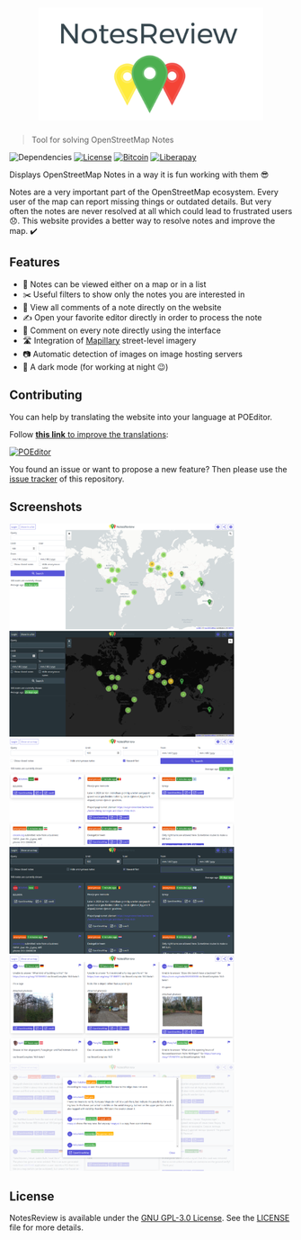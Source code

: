 <h1 align="center">
	<img width="400" src="assets/logos/notesreview.svg" alt="NotesReview">
</h1>

> Tool for solving OpenStreetMap Notes

![Dependencies](https://img.shields.io/david/ENT8R/NotesReview.svg?style=flat-square&logo=npm) [![License](https://img.shields.io/github/license/ENT8R/NotesReview.svg?style=flat-square&logo=gnu)](https://opensource.org/licenses/GPL-3.0) [![Bitcoin](https://img.shields.io/badge/donate-bitcoin-yellowgreen.svg?style=flat-square&logo=bitcoin)](https://en.cryptobadges.io/donate/12CHEKmaPFcD7Mwqycndz3QSHK7cD11g7U) [![Liberapay](https://img.shields.io/badge/donate-liberapay-yellow.svg?style=flat-square&logo=liberapay)](https://liberapay.com/ENT8R)

Displays OpenStreetMap Notes in a way it is fun working with them 😎

Notes are a very important part of the OpenStreetMap ecosystem. Every user of the map can report missing things or outdated details. But very often the notes are never resolved at all which could lead to frustrated users 😞. This website provides a better way to resolve notes and improve the map. ✔️

## Features

- 📍 Notes can be viewed either on a map or in a list
- ✂️ Useful filters to show only the notes you are interested in
- 💬 View all comments of a note directly on the website
- ✍️ Open your favorite editor directly in order to process the note
- 💬 Comment on every note directly using the interface
- 🛣️ Integration of [Mapillary](https://www.mapillary.com/) street-level imagery
- 📷 Automatic detection of images on image hosting servers
- 🔦 A dark mode (for working at night 😉)

## Contributing

You can help by translating the website into your language at POEditor.

Follow [**this link** to improve the translations](https://poeditor.com/join/project/oVilUChBdf):

[![POEditor](https://poeditor.com/public/images/logo_small.png)](https://poeditor.com/join/project/oVilUChBdf)

You found an issue or want to propose a new feature? Then please use the [issue tracker](https://github.com/ENT8R/NotesReview/issues/) of this repository.

## Screenshots

<img src="assets/screenshots/light/map.png" width="400px"> <img src="assets/screenshots/dark/map.png" width="400px">
<img src="assets/screenshots/light/list.png" width="400px"> <img src="assets/screenshots/dark/list.png" width="400px">
<img src="assets/screenshots/light/images.png" width="400px"> <img src="assets/screenshots/light/comments.png" width="400px">

## License

NotesReview is available under the [GNU GPL-3.0 License](https://opensource.org/licenses/GPL-3.0).
See the [LICENSE](LICENSE) file for more details.
